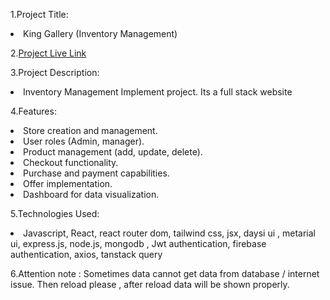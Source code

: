 1.Project Title: 
<li>King Gallery (Inventory Management)</li>

2.[Project Live Link](https://whimsical-pothos-99bd8a.netlify.app/) 

3.Project Description:
<li>Inventory Management Implement project. Its a full stack website</li>

4.Features:
<li>Store creation and management.</li>
<li>User roles (Admin, manager).</li>
<li>Product management (add, update, delete).</li>
<li>Checkout functionality.</li>
<li>Purchase and payment capabilities.</li>
<li>Offer implementation.</li>
<li>Dashboard for data visualization.</li>

5.Technologies Used:
<li>Javascript, React, react router dom, tailwind css, jsx, daysi ui , metarial ui, express.js, node.js, mongodb , Jwt authentication, firebase authentication, axios, tanstack query </li>

6.Attention note : 
Sometimes data cannot get data from database / internet issue. Then reload please , after reload data will be shown properly. 
